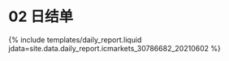 # 02 日结单

{% include  templates/daily_report.liquid jdata=site.data.daily_report.icmarkets_30786682_20210602 %}